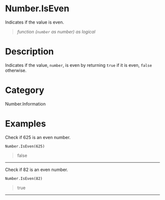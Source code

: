 ﻿# Number.IsEven
Indicates if the value is even.
> _function (<code>number</code> as number) as logical_
# Description 
Indicates if the value, <code>number</code>, is even by returning <code>true</code> if it is even, <code>false</code> otherwise.
# Category 
Number.Information
# Examples 
Check if 625 is an even number.
```
Number.IsEven(625)
```
> false
***
Check if 82 is an even number.
```
Number.IsEven(82)
```
> true
***
